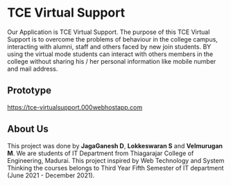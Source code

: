 # TCE Virtual Support
Our Application is TCE Virtual Support. The purpose of this TCE Virtual Support is to overcome the problems of behaviour in the college campus, interacting with alumni, staff and others faced by new join students. BY using the virtual mode students can interact with others members in the college without sharing his / her personal information like mobile number and mail address.

## Prototype
https://tce-virtualsupport.000webhostapp.com

## About Us
This project was done by <b>JagaGanesh D</b>, <b>Lokkeswaran S</b> and <b>Velmurugan M</b>. We are students of IT Department from Thiagarajar College of Engineering, Madurai. This project inspired by Web Technology and System Thinking the courses belongs to Third Year Fifth Semester of IT department (June 2021 - December 2021).
